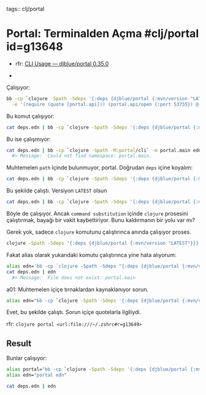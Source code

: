 tags:: clj/portal

# Portal: Terminalden Açma #clj/portal id=g13648

- rfr: [CLI Usage — djblue/portal 0.35.0](https://cljdoc.org/d/djblue/portal/0.35.0/doc/cli-usage)

-

Çalışıyor:
  
```bash
bb -cp `clojure -Spath -Sdeps '{:deps {djblue/portal {:mvn/version "LATEST"}}}'` \
  -e '(require (quote [portal.api])) (portal.api/open {:port 53755}) @(promise)'
```

Bu komut çalışıyor:

```bash
cat deps.edn | bb -cp `clojure -Spath -Sdeps '{:deps {djblue/portal {:mvn/version "0.9.0"}}}'` -m portal.main edn
```

Bu ise çalışmıyor:

```bash
cat deps.edn | bb -cp `clojure -Spath -M:portal/cli` -m portal.main edn
  #> Message:  Could not find namespace: portal.main.
```

Muhtemelen `path` içinde bulunmuyor, portal. Doğrudan `deps` içine koyalım:

```bash
cat deps.edn | bb -cp `clojure -Spath -Sdeps '{:deps {djblue/portal {:mvn/version "0.35.0"}}}'` -m portal.main edn
```

Bu şekilde çalıştı. Versiyon `LATEST` olsun

```bash
cat deps.edn | bb -cp `clojure -Spath -Sdeps '{:deps {djblue/portal {:mvn/version "LATEST"}}}'` -m portal.main edn
```

Böyle de çalışıyor. Ancak `command substitution` içinde `clojure` prosesini çalıştırmak, bayağı bir vakit kaybettiriyor. Bunu kaldırmanın bir yolu var mı?

Gerek yok, sadece `clojure` komutunu çalıştırınca anında çalışıyor proses.

```bash
clojure -Spath -Sdeps '{:deps {djblue/portal {:mvn/version "LATEST"}}}'
```

Fakat alias olarak yukarıdaki komutu çalıştırınca yine hata alıyorum:

```bash
alias edn='bb -cp `clojure -Spath -Sdeps "{:deps {djblue/portal {:mvn/version "LATEST"}}}"` -m portal.main edn'
cat deps.edn | edn
  #> Message:  File does not exist: portal.main
```

a01: Muhtemelen içiçe tırnaklardan kaynaklanıyor sorun.

```bash
alias edn="bb -cp `clojure -Spath -Sdeps '{:deps {djblue/portal {:mvn/version \"LATEST\"}}}'` -m portal.main edn"
```

Evet, bu şekilde çalıştı. Sorun içiçe quotelarla ilgiliydi.

rfr: `clojure portal <url:file:///~/.zshrc#r=g13649>`

## Result

Bunlar çalışıyor:

```bash
alias portal="bb -cp `clojure -Spath -Sdeps '{:deps {djblue/portal {:mvn/version \"LATEST\"}}}'` -m portal.main"
alias edn="portal edn"
```

```bash
cat deps.edn | edn
```


